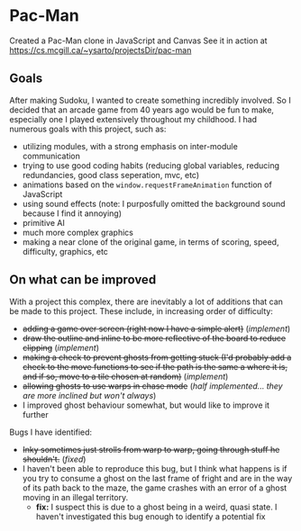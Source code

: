 # Pac-Man
Created a Pac-Man clone in JavaScript and Canvas
See it in action at https://cs.mcgill.ca/~ysarto/projectsDir/pac-man
## Goals
After making Sudoku, I wanted to create something incredibly involved. So I decided that an arcade game from 40 years ago would be fun to make, especially one I played extensively throughout my childhood. I had numerous goals with this project, such as:
- utilizing modules, with a strong emphasis on inter-module communication
- trying to use good coding habits (reducing global variables, reducing redundancies, good class seperation, mvc, etc)
- animations based on the `window.requestFrameAnimation` function of JavaScript
- using sound effects (note: I purposfully omitted the background sound because I find it annoying)
- primitive AI
- much more complex graphics
- making a near clone of the original game, in terms of scoring, speed, difficulty, graphics, etc
## On what can be improved
With a project this complex, there are inevitably a lot of additions that can be made to this project. These include, in increasing order of difficulty:
- ~~adding a game over screen (right now I have a simple alert)~~ (*implement*)
- ~~draw the outline and inline to be more reflective of the board to reduce clipping~~ (*implement*)
- ~~making a check to prevent ghosts from getting stuck (I'd probably add a check to the move functions to see if the path is the same a where it is, and if so, move to a tile chosen at random)~~ (*implement*)
- ~~allowing ghosts to use warps in chase mode~~ (*half implemented... they are more inclined but won't always*)
- I improved ghost behaviour somewhat, but would like to improve it further


Bugs I have identified:
- ~~Inky sometimes just strolls from warp to warp, going through stuff he shouldn't.~~ (*fixed*)
- I haven't been able to reproduce this bug, but I think what happens is if you try to consume a ghost on the last frame of fright and are in the way of its path back to the maze, the game crashes with an error of a ghost moving in an illegal territory.
  - **fix:** I suspect this is due to a ghost being in a weird, quasi state. I haven't investigated this bug enough to identify a potential fix
